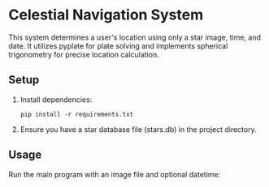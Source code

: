 # Celestial Navigation System

This system determines a user's location using only a star image, time, and date. It utilizes pyplate for plate solving and implements spherical trigonometry for precise location calculation.

## Setup

1. Install dependencies:
   ```
   pip install -r requirements.txt
   ```

2. Ensure you have a star database file (stars.db) in the project directory.

## Usage

Run the main program with an image file and optional datetime:

